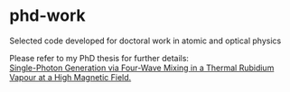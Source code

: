 # phd-work
Selected code developed for doctoral work in atomic and optical physics

Please refer to my PhD thesis for further details:   
[Single-Photon Generation via Four-Wave Mixing in a Thermal Rubidium Vapour at a High Magnetic Field.](https://github.com/quantumphysicist/phd-work/raw/main/PhD%20Thesis%20Renju%20Mathew%202021.pdf)

